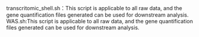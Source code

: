 transcritomic_shell.sh：This script is applicable to all raw data, and the gene quantification files generated can be used for downstream analysis.
WAS.sh:This script is applicable to all raw data, and the gene quantification files generated can be used for downstream analysis.
